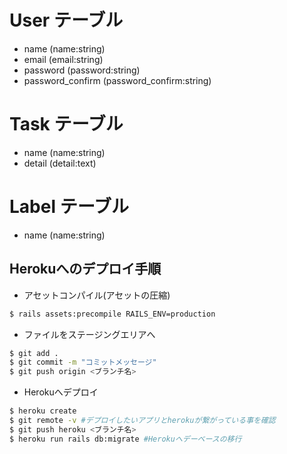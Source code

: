 # User テーブル
* name  (name:string)
* email  (email:string)
* password  (password:string)
* password_confirm  (password_confirm:string)

# Task テーブル
* name  (name:string)
* detail  (detail:text)

# Label テーブル
* name (name:string)

## Herokuへのデプロイ手順

- アセットコンパイル(アセットの圧縮)
```sh
$ rails assets:precompile RAILS_ENV=production
```

- ファイルをステージングエリアへ
```sh
$ git add .
$ git commit -m "コミットメッセージ"
$ git push origin <ブランチ名>
```
- Herokuへデプロイ
```sh
$ heroku create
$ git remote -v #デプロイしたいアプリとherokuが繋がっている事を確認
$ git push heroku <ブランチ名>
$ heroku run rails db:migrate #Herokuへデーベースの移行
```